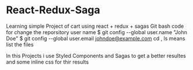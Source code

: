 # React-Redux-Saga
Learning simple Project of cart using react + redux + sagas
Git bash code for change the reporsitory user name 
$ git config --global user.name "John Doe"
$ git config --global user.email johndoe@example.com
cd <filename> , ls means list the files 

In this Projects i use Styled Components and Sagas to get a better resultes and some inline css for thir results

